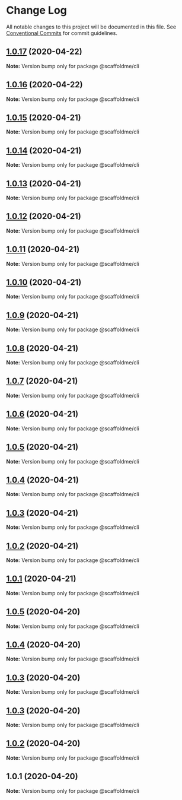 # Change Log

All notable changes to this project will be documented in this file.
See [Conventional Commits](https://conventionalcommits.org) for commit guidelines.

## [1.0.17](https://github.com/scaffoldme/scaffoldme-cli/compare/@scaffoldme/cli@1.0.16...@scaffoldme/cli@1.0.17) (2020-04-22)

**Note:** Version bump only for package @scaffoldme/cli





## [1.0.16](https://github.com/scaffoldme/scaffoldme-cli/compare/@scaffoldme/cli@1.0.15...@scaffoldme/cli@1.0.16) (2020-04-22)

**Note:** Version bump only for package @scaffoldme/cli





## [1.0.15](https://github.com/scaffoldme/scaffoldme-cli/compare/@scaffoldme/cli@1.0.14...@scaffoldme/cli@1.0.15) (2020-04-21)

**Note:** Version bump only for package @scaffoldme/cli





## [1.0.14](https://github.com/scaffoldme/scaffoldme-cli/compare/@scaffoldme/cli@1.0.13...@scaffoldme/cli@1.0.14) (2020-04-21)

**Note:** Version bump only for package @scaffoldme/cli





## [1.0.13](https://github.com/scaffoldme/scaffoldme-cli/compare/@scaffoldme/cli@1.0.12...@scaffoldme/cli@1.0.13) (2020-04-21)

**Note:** Version bump only for package @scaffoldme/cli





## [1.0.12](https://github.com/scaffoldme/scaffoldme-cli/compare/@scaffoldme/cli@1.0.11...@scaffoldme/cli@1.0.12) (2020-04-21)

**Note:** Version bump only for package @scaffoldme/cli





## [1.0.11](https://github.com/scaffoldme/scaffoldme-cli/compare/@scaffoldme/cli@1.0.10...@scaffoldme/cli@1.0.11) (2020-04-21)

**Note:** Version bump only for package @scaffoldme/cli





## [1.0.10](https://github.com/scaffoldme/scaffoldme-cli/compare/@scaffoldme/cli@1.0.9...@scaffoldme/cli@1.0.10) (2020-04-21)

**Note:** Version bump only for package @scaffoldme/cli





## [1.0.9](https://github.com/scaffoldme/scaffoldme-cli/compare/@scaffoldme/cli@1.0.8...@scaffoldme/cli@1.0.9) (2020-04-21)

**Note:** Version bump only for package @scaffoldme/cli





## [1.0.8](https://github.com/scaffoldme/scaffoldme-cli/compare/@scaffoldme/cli@1.0.7...@scaffoldme/cli@1.0.8) (2020-04-21)

**Note:** Version bump only for package @scaffoldme/cli





## [1.0.7](https://github.com/scaffoldme/scaffoldme-cli/compare/@scaffoldme/cli@1.0.6...@scaffoldme/cli@1.0.7) (2020-04-21)

**Note:** Version bump only for package @scaffoldme/cli





## [1.0.6](https://github.com/scaffoldme/scaffoldme-cli/compare/@scaffoldme/cli@1.0.5...@scaffoldme/cli@1.0.6) (2020-04-21)

**Note:** Version bump only for package @scaffoldme/cli





## [1.0.5](https://github.com/scaffoldme/scaffoldme-cli/compare/@scaffoldme/cli@1.0.5...@scaffoldme/cli@1.0.5) (2020-04-21)

**Note:** Version bump only for package @scaffoldme/cli





## [1.0.4](https://github.com/scaffoldme/scaffoldme-cli/compare/@scaffoldme/cli@1.0.5...@scaffoldme/cli@1.0.4) (2020-04-21)

**Note:** Version bump only for package @scaffoldme/cli





## [1.0.3](https://github.com/scaffoldme/scaffoldme-cli/compare/@scaffoldme/cli@1.0.5...@scaffoldme/cli@1.0.3) (2020-04-21)

**Note:** Version bump only for package @scaffoldme/cli





## [1.0.2](https://github.com/scaffoldme/scaffoldme-cli/compare/@scaffoldme/cli@1.0.5...@scaffoldme/cli@1.0.2) (2020-04-21)

**Note:** Version bump only for package @scaffoldme/cli





## [1.0.1](https://github.com/scaffoldme/scaffoldme-cli/compare/@scaffoldme/cli@1.0.5...@scaffoldme/cli@1.0.1) (2020-04-21)

**Note:** Version bump only for package @scaffoldme/cli





## [1.0.5](https://github.com/scaffoldme/scaffoldme-cli/compare/@scaffoldme/cli@1.0.4...@scaffoldme/cli@1.0.5) (2020-04-20)

**Note:** Version bump only for package @scaffoldme/cli





## [1.0.4](https://github.com/scaffoldme/scaffoldme-cli/compare/@scaffoldme/cli@1.0.3...@scaffoldme/cli@1.0.4) (2020-04-20)

**Note:** Version bump only for package @scaffoldme/cli





## [1.0.3](https://github.com/scaffoldme/scaffoldme-cli/compare/@scaffoldme/cli@1.0.3...@scaffoldme/cli@1.0.3) (2020-04-20)

**Note:** Version bump only for package @scaffoldme/cli





## [1.0.3](https://github.com/scaffoldme/scaffoldme-cli/compare/@scaffoldme/cli@1.0.2...@scaffoldme/cli@1.0.3) (2020-04-20)

**Note:** Version bump only for package @scaffoldme/cli





## [1.0.2](https://github.com/scaffoldme/scaffoldme-cli/compare/@scaffoldme/cli@1.0.1...@scaffoldme/cli@1.0.2) (2020-04-20)

**Note:** Version bump only for package @scaffoldme/cli





## 1.0.1 (2020-04-20)

**Note:** Version bump only for package @scaffoldme/cli
